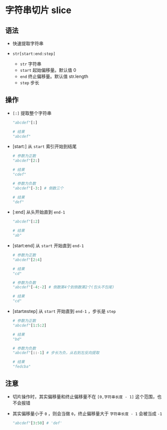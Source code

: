# 字符串切片 slice

## 语法

+ 快速提取字符串

+ `str[start:end:step]`

  + `str` 字符串
  + `start` 起始偏移量。默认值 0
  + `end` 终止偏移量。默认值 str.length
  + `step` 步长

## 操作

+ `[:]` 提取整个字符串

  ```py
  "abcdef"[:]

  # 结果
  "abcdef"
  ```

+ [start:] 从 `start` 索引开始到结尾

  ```py
  # 参数为正数
  "abcdef"[2:]

  # 结果
  "cdef"
  ```

  ```py
  # 参数为负数
  "abcdef"[-3:] # 倒数三个

  # 结果
  "def"
  ```

+ [:end] 从头开始直到 `end-1`

  ```py
  "abcdef"[:2]

  # 结果
  "ab"
  ```

+ [start:end] 从 `start` 开始直到 `end-1`

  ```py
  # 参数为正数
  "abcdef"[2:4]

  # 结果
  "cd"
  ```

  ```py
  # 参数为负数
  "abcdef"[-4:-2] # 倒数第4个到倒数第2个(包头不包尾)

  # 结果
  "cd"
  ```

+ [start:end:step] 从 `start` 开始直到 `end-1` ，步长是 `step`

  ```py
  # 参数为正数
  "abcdef"[1:5:2]

  # 结果
  "bd"
  ```

  ```py
  # 参数为负数
  "abcdef"[::-1] # 步长为负，从右到左反向提取

  # 结果
  "fedcba"
  ```

## 注意

+ 切片操作时，其实偏移量和终止偏移量不在 `[0,字符串长度 - 1]` 这个范围，也不会报错

+ 其实偏移量小于 `0` ，则会当做 `0`，终止偏移量大于 `字符串长度 - 1` 会被当成 `-1`

  ```py
  "abcdef"[3:50] # 'def'
  ```
